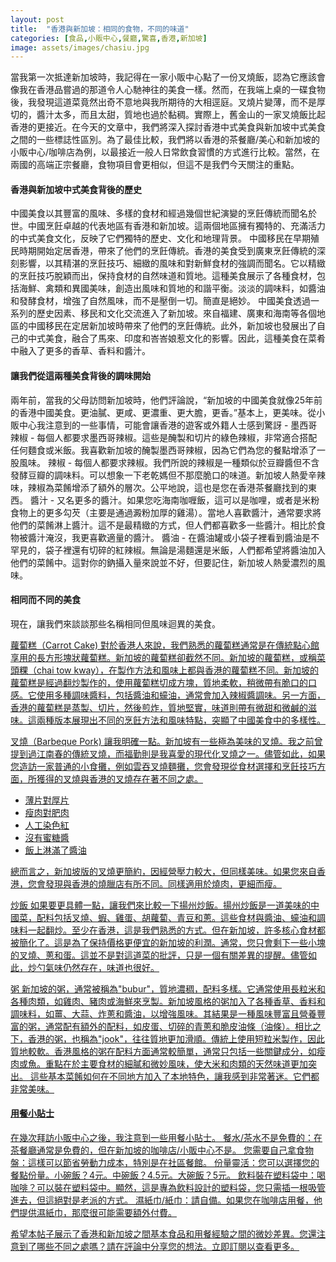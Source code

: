 ```yaml
---
layout: post
title:  "香港與新加坡：相同的食物，不同的味道"
categories: [食品,小販中心,餐廳,驚喜,香港,新加坡]
image: assets/images/chasiu.jpg
---
```

當我第一次抵達新加坡時，我記得在一家小販中心點了一份叉燒飯，認為它應該會像我在香港品嘗過的那道令人心馳神往的美食一樣。然而，在我端上桌的一碟食物後，我發現這道菜竟然出奇不意地與我所期待的大相逕庭。叉燒片變薄，而不是厚切的，醬汁太多，而且太甜，質地也過於黏稠。實際上，舊金山的一家叉燒飯比起香港的更接近。在今天的文章中，我們將深入探討香港中式美食與新加坡中式美食之間的一些標誌性區別。為了最佳比較，我們將以香港的茶餐廳/美心和新加坡的小販中心/咖啡店為例，以最接近一般人日常飲食習慣的方式進行比較。當然，在兩國的高端正宗餐廳，食物項目會更相似，但這不是我們今天關注的重點。

#### 香港與新加坡中式美食背後的歷史
中國美食以其豐富的風味、多樣的食材和經過幾個世紀演變的烹飪傳統而聞名於世。中國烹飪卓越的代表地區有香港和新加坡。這兩個地區擁有獨特的、充滿活力的中式美食文化，反映了它們獨特的歷史、文化和地理背景。
中國移民在早期殖民時期開始定居香港，帶來了他們的烹飪傳統。香港的美食受到廣東烹飪傳統的深刻影響，以其精湛的烹飪技巧、細緻的風味和對新鮮食材的強調而聞名。它以精緻的烹飪技巧脫穎而出，保持食材的自然味道和質地。這種美食展示了各種食材，包括海鮮、禽類和異國美味，創造出風味和質地的和諧平衡。淡淡的調味料，如醬油和發酵食材，增強了自然風味，而不是壓倒一切。簡直是絕妙。
中國美食透過一系列的歷史因素、移民和文化交流進入了新加坡。來自福建、廣東和海南等各個地區的中國移民在定居新加坡時帶來了他們的烹飪傳統。此外，新加坡也發展出了自己的中式美食，融合了馬來、印度和峇峇娘惹文化的影響。因此，這種美食在菜肴中融入了更多的香草、香料和醬汁。

#### 讓我們從這兩種美食背後的調味開始
兩年前，當我的父母訪問新加坡時，他們評論說，“新加坡的中國美食就像25年前的香港中國美食。更油膩、更咸、更濃重、更大膽，更香。”基本上，更美味。從小販中心我注意到的一些事情，可能會讓香港的遊客或外籍人士感到驚訝 -
墨西哥辣椒 - 每個人都要求墨西哥辣椒。這些是醃製和切片的綠色辣椒，非常適合搭配任何麵食或米飯。我喜歡新加坡的醃製墨西哥辣椒，因為它們為您的餐點增添了一股風味。 辣椒 - 每個人都要求辣椒。我們所說的辣椒是一種類似於豆瓣醬但不含發酵豆瓣的調味料。可以想象一下老乾媽但不那麼脆口的味道。新加坡人熱愛辛辣味，辣椒為菜餚增添了額外的層次。公平地說，這也是您在香港茶餐廳找到的東西。 醬汁 - 又名更多的醬汁。如果您吃海南咖喱飯，這可以是咖哩，或者是米粉食物上的更多勾芡（主要是通過澱粉加厚的雞湯）。當地人喜歡醬汁，通常要求將他們的菜餚淋上醬汁。這不是最精緻的方式，但人們都喜歡多一些醬汁。相比於食物被醬汁淹沒，我更喜歡適量的醬汁。 醬油 - 在醬油罐或小袋子裡看到醬油是不罕見的，袋子裡還有切碎的紅辣椒。無論是湯麵還是米飯，人們都希望將醬油加入他們的菜餚中。這對你的鈉攝入量來說並不好，但要記住，新加坡人熱愛濃烈的風味。

#### 相同而不同的美食
現在，讓我們來談談那些名稱相同但風味迴異的美食。

<u>蘿蔔糕（Carrot Cake)<u>
對於香港人來說，我們熟悉的蘿蔔糕通常是在傳統點心館享用的長方形塊狀蘿蔔糕。新加坡的蘿蔔糕卻截然不同。新加坡的蘿蔔糕，或稱菜頭粿（chai tow kway），在製作方法和風味上都與香港的蘿蔔糕不同。新加坡的蘿蔔糕是經過翻炒製作的，使用蘿蔔糕切成方塊，質地柔軟，稍微帶有脆口的口感。它使用多種調味醬料，包括醬油和蠔油，通常會加入辣椒醬調味。另一方面，香港的蘿蔔糕是蒸製、切片，然後煎炸，質地堅實，味道則帶有微甜和微鹹的滋味。這兩種版本展現出不同的烹飪方法和風味特點，突顯了中國美食中的多樣性。

<u>叉燒（Barbeque Pork)<u>
讓我明確一點。新加坡有一些極為美味的叉燒。我之前曾提到過江南春的傳統叉燒，而福勤則是我喜愛的現代化叉燒之一。儘管如此，如果您造訪一家普通的小食攤，例如雲吞叉燒麵攤，您會發現從食材選擇和烹飪技巧方面，所獲得的叉燒與香港的叉燒存在著不同之處。
+ 薄片對厚片
+ 瘦肉對肥肉
+ 人工染色紅
+ 沒有蜜糖醬
+ 飯上淋滿了醬油

總而言之，新加坡版的叉燒更簡約，因經營壓力較大，但同樣美味。如果您來自香港，您會發現與香港的燒臘店有所不同。同樣適用於燒肉，更細而瘦。

<u>炒飯<u>
如果要更具體一點，讓我們來比較一下揚州炒飯。揚州炒飯是一道美味的中國菜，配料包括叉燒、蝦、雞蛋、胡蘿蔔、青豆和蔥。這些食材與醬油、蠔油和調味料一起翻炒。至少在香港，這是我們熟悉的方式。但在新加坡，許多核心食材都被簡化了。這是為了保持價格更便宜的新加坡的利潤。通常，您只會剩下一些小塊的叉燒、蔥和蛋。這並不是對這道菜的批評，只是一個有關差異的提醒。儘管如此，炒勺氣味仍然存在，味道也很好。

<u>粥<u>
新加坡的粥，通常被稱為"bubur"，質地濃稠，配料多樣。它通常使用長粒米和各種肉類，如雞肉、豬肉或海鮮來烹製。新加坡風格的粥加入了各種香草、香料和調味料，如薑、大蒜、炸蔥和醬油，以增強風味。其結果是一種風味豐富且營養豐富的粥，通常配有額外的配料，如皮蛋、切碎的青蔥和脆皮油條（油條）。相比之下，香港的粥，也稱為"jook"，往往質地更加滑順。傳統上使用短粒米製作，因此質地較軟。香港風格的粥在配料方面通常較簡單，通常只包括一些關鍵成分，如瘦肉或魚。重點在於主要食材的細膩和微妙風味，使大米和肉類的天然味道更加突出。
這些基本菜餚如何在不同地方加入了本地特色，讓我感到非常著迷。它們都非常美味。

#### 用餐小貼士
在幾次拜訪小販中心之後，我注意到一些用餐小貼士。
餐水/茶水不是免費的：在茶餐廳通常是免費的，但在新加坡的咖啡店/小販中心不是。
您需要自己拿食物盤：這樣可以節省勞動力成本，特別是在社區餐館。
份量靈活：您可以選擇您的餐點份量。小碗飯？4元。中碗飯？4.5元。大碗飯？5元。
飲料裝在塑料袋中：喝咖啡？可以裝在塑料袋中。顯然，這是專為飲料設計的塑料袋，您只需插一根吸管進去，但這絕對是老派的方式。
濕紙巾/紙巾：請自備。如果您在咖啡店用餐，他們提供濕紙巾，那麼很可能需要額外付費。

希望本帖子展示了香港和新加坡之間基本食品和用餐經驗之間的微妙差異。您還注意到了哪些不同之處嗎？請在評論中分享您的想法。立即訂閱以查看更多。
